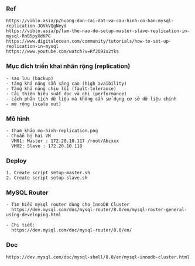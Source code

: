 ### Ref
    https://viblo.asia/p/huong-dan-cai-dat-va-cau-hinh-co-ban-mysql-replication-JQVkVQgNeyd
    https://viblo.asia/p/lam-the-nao-de-setup-master-slave-replication-in-mysql-RnB5pyXdKPG
    https://www.digitalocean.com/community/tutorials/how-to-set-up-replication-in-mysql
    https://www.youtube.com/watch?v=Rf2O9ix2tks
    
    
### Mục đích triển khai nhân rộng (replication)
    - sao lưu (backup)
    - tăng khả năng sẵn sàng cao (high avaibility)
    - Tăng khả năng chịu lỗi (fault-tolerance)
    - Cải thiện hiệu suất đọc và ghi (performance)
    - cách phân tích dữ liệu mà không cần sử dụng cơ sở dữ liệu chính
    - mở rộng (scale out)

### Mô hình
    - tham khảo mo-hinh-replication.png
    - Chuẩn bị hai VM
      VM01: Master : 172.20.10.117 /root/Abcxxx  
      VM02: Slave : 172.20.10.118

### Deploy
    1. Create script setup-master.sh
    2. Create script setup-slave.sh

### MySQL Router
    - Tìm hiểu mysql router dùng cho InnoDB Cluster
      https://dev.mysql.com/doc/mysql-router/8.0/en/mysql-router-general-using-developing.html

    - Chi tiết:
      https://dev.mysql.com/doc/mysql-router/8.0/en/

### Doc
    https://dev.mysql.com/doc/mysql-shell/8.0/en/mysql-innodb-cluster.html
    



